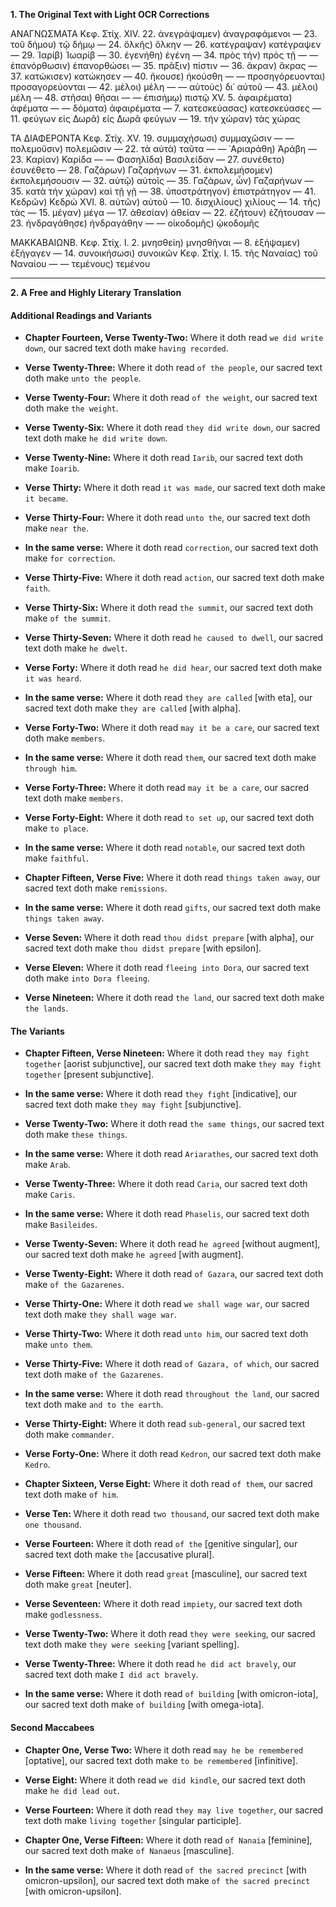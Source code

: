 **1. The Original Text with Light OCR Corrections**

ΑΝΑΓΝΩΣΜΑΤΑ
Κεφ. Στίχ.
XIV. 22. ἀνεγράψαμεν) ἀναγραφάμενοι
— 23. τοῦ δήμου) τῷ δήμῳ
— 24. ὄλκῆς) ὅλκην
— 26. κατέγραψαν) κατέγραψεν
— 29. Ἰαρίβ) Ἰωαρίβ
— 30. ἐγενήθη) ἐγένη
— 34. πρὸς τήν) πρὸς τῇ
— — ἐπανόρθωσιν) ἐπανορθώσει
— 35. πρᾶξιν) πίστιν
— 36. ἄκραν) ἄκρας
— 37. κατώκισεν) κατώκησεν
— 40. ἤκουσε) ἠκούσθη
— — προσηγόρευονται) προσαγορεύονται
— 42. μέλοι) μέλη
— — αὐτοὺς) δι᾽ αὐτοῦ
— 43. μέλοι) μέλη
— 48. στῆσαι) θῆσαι
— — ἐπισήμῳ) πιστῷ
XV. 5. ἀφαιρέματα) ἀφέματα
— — δόματα) ἀφαιρέματα
— 7. κατεσκεύασας) κατεσκεύασες
— 11. φεύγων εἰς Δωρᾶ) εἰς Δωρᾶ φεύγων
— 19. τήν χώραν) τὰς χώρας

ΤΑ ΔΙΑΦΕΡΟΝΤΑ
Κεφ. Στίχ.
XV. 19. συμμαχήσωσι) συμμαχῶσιν
— — πολεμοῦσιν) πολεμῶσιν
— 22. τὰ αὐτὰ) ταῦτα
— — ᾿Αριαράθη) Ἀράβη
— 23. Καρίαν) Καρίδα
— — Φασηλῖδα) Βασιλείδαν
— 27. συνέθετο) ἐσυνέθετο
— 28. Γαζάρων) Γαζαρήνων
— 31. ἐκπολεμήσομεν) ἐκπολεμήσουσιν
— 32. αὐτῷ) αὐτοῖς
— 35. Γαζάρων, ὧν) Γαζαρήνων
— 35. κατὰ τήν χώραν) καὶ τῇ γῇ
— 38. ὑποστράτηγον) ἐπιστράτηγον
— 41. Κεδρῶν) Κεδρώ
XVI. 8. αὐτῶν) αὐτοῦ
— 10. δισχιλίους) χιλίους
— 14. τῆς) τὰς
— 15. μέγαν) μέγα
— 17. ἀθεσίαν) ἀθείαν
— 22. ἐζήτουν) ἐζήτουσαν
— 23. ἠνδραγάθησε) ἠνδραγάθην
— — οἰκοδομῆς) ᾠκοδομῆς

ΜΑΚΚΑΒΑΙΩΝΒ.
Κεφ. Στίχ.
I. 2. μνησθείη) μνησθῆναι
— 8. ἐξήψαμεν) ἐξήγαγεν
— 14. συνοικήσωσι) συνοικῶν
Κεφ. Στίχ.
I. 15. τῆς Ναναίας) τοῦ Ναναίου
— — τεμένους) τεμένου

---

**2. A Free and Highly Literary Translation**

#### **Additional Readings and Variants**

*   **Chapter Fourteen, Verse Twenty-Two:** Where it doth read `we did write down`, our sacred text doth make `having recorded`.
*   **Verse Twenty-Three:** Where it doth read `of the people`, our sacred text doth make `unto the people`.
*   **Verse Twenty-Four:** Where it doth read `of the weight`, our sacred text doth make `the weight`.
*   **Verse Twenty-Six:** Where it doth read `they did write down`, our sacred text doth make `he did write down`.
*   **Verse Twenty-Nine:** Where it doth read `Iarib`, our sacred text doth make `Ioarib`.
*   **Verse Thirty:** Where it doth read `it was made`, our sacred text doth make `it became`.
*   **Verse Thirty-Four:** Where it doth read `unto the`, our sacred text doth make `near the`.
*   **In the same verse:** Where it doth read `correction`, our sacred text doth make `for correction`.
*   **Verse Thirty-Five:** Where it doth read `action`, our sacred text doth make `faith`.
*   **Verse Thirty-Six:** Where it doth read `the summit`, our sacred text doth make `of the summit`.
*   **Verse Thirty-Seven:** Where it doth read `he caused to dwell`, our sacred text doth make `he dwelt`.
*   **Verse Forty:** Where it doth read `he did hear`, our sacred text doth make `it was heard`.
*   **In the same verse:** Where it doth read `they are called` [with eta], our sacred text doth make `they are called` [with alpha].
*   **Verse Forty-Two:** Where it doth read `may it be a care`, our sacred text doth make `members`.
*   **In the same verse:** Where it doth read `them`, our sacred text doth make `through him`.
*   **Verse Forty-Three:** Where it doth read `may it be a care`, our sacred text doth make `members`.
*   **Verse Forty-Eight:** Where it doth read `to set up`, our sacred text doth make `to place`.
*   **In the same verse:** Where it doth read `notable`, our sacred text doth make `faithful`.

*   **Chapter Fifteen, Verse Five:** Where it doth read `things taken away`, our sacred text doth make `remissions`.
*   **In the same verse:** Where it doth read `gifts`, our sacred text doth make `things taken away`.
*   **Verse Seven:** Where it doth read `thou didst prepare` [with alpha], our sacred text doth make `thou didst prepare` [with epsilon].
*   **Verse Eleven:** Where it doth read `fleeing into Dora`, our sacred text doth make `into Dora fleeing`.
*   **Verse Nineteen:** Where it doth read `the land`, our sacred text doth make `the lands`.

#### **The Variants**

*   **Chapter Fifteen, Verse Nineteen:** Where it doth read `they may fight together` [aorist subjunctive], our sacred text doth make `they may fight together` [present subjunctive].
*   **In the same verse:** Where it doth read `they fight` [indicative], our sacred text doth make `they may fight` [subjunctive].
*   **Verse Twenty-Two:** Where it doth read `the same things`, our sacred text doth make `these things`.
*   **In the same verse:** Where it doth read `Ariarathes`, our sacred text doth make `Arab`.
*   **Verse Twenty-Three:** Where it doth read `Caria`, our sacred text doth make `Caris`.
*   **In the same verse:** Where it doth read `Phaselis`, our sacred text doth make `Basileides`.
*   **Verse Twenty-Seven:** Where it doth read `he agreed` [without augment], our sacred text doth make `he agreed` [with augment].
*   **Verse Twenty-Eight:** Where it doth read `of Gazara`, our sacred text doth make `of the Gazarenes`.
*   **Verse Thirty-One:** Where it doth read `we shall wage war`, our sacred text doth make `they shall wage war`.
*   **Verse Thirty-Two:** Where it doth read `unto him`, our sacred text doth make `unto them`.
*   **Verse Thirty-Five:** Where it doth read `of Gazara, of which`, our sacred text doth make `of the Gazarenes`.
*   **In the same verse:** Where it doth read `throughout the land`, our sacred text doth make `and to the earth`.
*   **Verse Thirty-Eight:** Where it doth read `sub-general`, our sacred text doth make `commander`.
*   **Verse Forty-One:** Where it doth read `Kedron`, our sacred text doth make `Kedro`.

*   **Chapter Sixteen, Verse Eight:** Where it doth read `of them`, our sacred text doth make `of him`.
*   **Verse Ten:** Where it doth read `two thousand`, our sacred text doth make `one thousand`.
*   **Verse Fourteen:** Where it doth read `of the` [genitive singular], our sacred text doth make `the` [accusative plural].
*   **Verse Fifteen:** Where it doth read `great` [masculine], our sacred text doth make `great` [neuter].
*   **Verse Seventeen:** Where it doth read `impiety`, our sacred text doth make `godlessness`.
*   **Verse Twenty-Two:** Where it doth read `they were seeking`, our sacred text doth make `they were seeking` [variant spelling].
*   **Verse Twenty-Three:** Where it doth read `he did act bravely`, our sacred text doth make `I did act bravely`.
*   **In the same verse:** Where it doth read `of building` [with omicron-iota], our sacred text doth make `of building` [with omega-iota].

#### **Second Maccabees**

*   **Chapter One, Verse Two:** Where it doth read `may he be remembered` [optative], our sacred text doth make `to be remembered` [infinitive].
*   **Verse Eight:** Where it doth read `we did kindle`, our sacred text doth make `he did lead out`.
*   **Verse Fourteen:** Where it doth read `they may live together`, our sacred text doth make `living together` [singular participle].

*   **Chapter One, Verse Fifteen:** Where it doth read `of Nanaia` [feminine], our sacred text doth make `of Nanaeus` [masculine].
*   **In the same verse:** Where it doth read `of the sacred precinct` [with omicron-upsilon], our sacred text doth make `of the sacred precinct` [with omicron-upsilon].